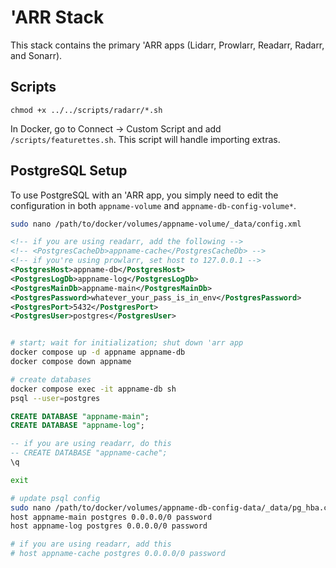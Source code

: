 # 'ARR Stack

This stack contains the primary 'ARR apps (Lidarr, Prowlarr, Readarr, Radarr, and Sonarr).

## Scripts

`chmod +x ../../scripts/radarr/*.sh`

In Docker, go to Connect -> Custom Script and add `/scripts/featurettes.sh`. This script will handle importing extras.

## PostgreSQL Setup

To use PostgreSQL with an 'ARR app, you simply need to edit the configuration in both `appname-volume` and `appname-db-config-volume*`.

```sh
sudo nano /path/to/docker/volumes/appname-volume/_data/config.xml
```

```xml
<!-- if you are using readarr, add the following -->
<!-- <PostgresCacheDb>appname-cache</PostgresCacheDb> -->
<!-- if you're using prowlarr, set host to 127.0.0.1 -->
<PostgresHost>appname-db</PostgresHost>
<PostgresLogDb>appname-log</PostgresLogDb>
<PostgresMainDb>appname-main</PostgresMainDb>
<PostgresPassword>whatever_your_pass_is_in_env</PostgresPassword>
<PostgresPort>5432</PostgresPort>
<PostgresUser>postgres</PostgresUser>
```

```sh

# start; wait for initialization; shut down 'arr app
docker compose up -d appname appname-db
docker compose down appname

# create databases
docker compose exec -it appname-db sh
psql --user=postgres
```

```SQL
CREATE DATABASE "appname-main";
CREATE DATABASE "appname-log";

-- if you are using readarr, do this
-- CREATE DATABASE "appname-cache";
\q
```

```sh
exit

# update psql config
sudo nano /path/to/docker/volumes/appname-db-config-data/_data/pg_hba.conf
host appname-main postgres 0.0.0.0/0 password
host appname-log postgres 0.0.0.0/0 password

# if you are using readarr, add this
# host appname-cache postgres 0.0.0.0/0 password
```
